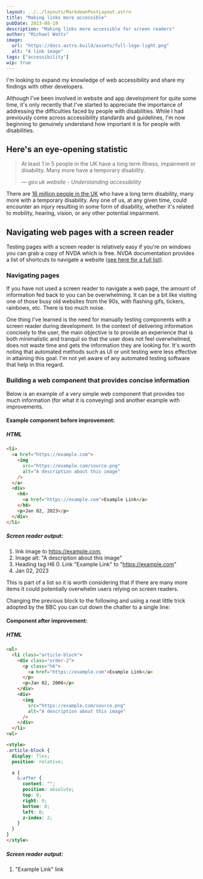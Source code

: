 ```yaml
---
layout: ../../layouts/MarkdownPostLayout.astro
title: "Making links more accessible"
pubDate: 2023-08-19
description: "Making links more accessible for screen readers"
author: "Michael Watts"
image:
  url: "https://docs.astro.build/assets/full-logo-light.png"
  alt: "A link image"
tags: ["accessibility"]
wip: true
---
```


I'm looking to expand my knowledge of web accessibility and share my findings with other developers.

Although I've been involved in website and app development for quite some time, it's only recently that I've started to appreciate the importance of addressing the difficulties faced by people with disabilities. While I had previously come across accessibility standards and guidelines, I'm now beginning to genuinely understand how important it is for people with disabilities.

## Here's an eye-opening statistic

> At least 1 in 5 people in the UK have a long term illness, impairment or disability. Many more have a temporary disability.
>
> &mdash; <cite>gov.uk website - Understanding accessibility</cite>

There are [16 million people in the UK](https://www.scope.org.uk/media/disability-facts-figures/) who have a long term disability, many more with a temporary disability. Any one of us, at any given time, could encounter an injury resulting in some form of disability, whether it's related to mobility, hearing, vision, or any other potential impairment.

## Navigating web pages with a screen reader

Testing pages with a screen reader is relatively easy if you're on windows you can grab a copy of NVDA which is free.
NVDA documentation provides a list of shortcuts to navigate a website ([see here for a full list](https://webaim.org/resources/shortcuts/nvda)).

### Navigating pages

If you have not used a screen reader to navigate a web page, the amount of information fed back to you can be overwhelming. It can be a bit like visiting one of those busy old websites from the 90s, with flashing gifs, tickers, rainbows, etc. There is too much noise.

One thing I've learned is the need for manually testing components with a screen reader during development. In the context of delivering information concisely to the user, the main objective is to provide an experience that is both minimalistic and tranquil so that the user does not feel overwhelmed, does not waste time and gets the information they are looking for. It's worth noting that automated methods such as UI or unit testing were less effective in attaining this goal. I'm not yet aware of any automated testing software that help in this regard.

### Building a web component that provides concise information

Below is an example of a very simple web component that provides too much information (for what it is conveying) and another example with improvements.

#### Example component before improvement:

##### HTML

```html
<li>
  <a href="https://example.com">
    <img
      src="https://example.com/source.png"
      alt="A description about this image"
    />
  </a>
  <div>
    <h6>
      <a href="https://example.com">Example Link</a>
    </h6>
    <p>Jan 02, 2023</p>
  </div>
</li>
```
##### Screen reader output:

1. link image to https://example.com,
2. Image alt: "A description about this image"
3. Heading tag H6 0. Link "Example Link" to "https://example.com"
4. Jan 02, 2023

This is part of a list so it is worth considering that if there are many more items it could potentially overwhelm users relying on screen readers.

Changing the previous block to the following and using a neat little trick adopted by the BBC you can cut down the chatter to a single line:

#### Component after improvement:

##### HTML

```html
<ul>
  <li class="article-block">
    <div class="order-2">
      <p class="h6">
        <a href="https://example.com">Example Link</a>
      </p>
      <p>Jan 02, 2006</p>
    </div>
    <div>
      <img
        src="https://example.com/source.png"
        alt="A description about this image"
      />
    </div>
  </li>
<ul>

<style>
.article-block {
  display: flex;
  position: relative;

  a {
    &:after {
      content: "";
      position: absolute;
      top: 0;
      right: 0;
      bottom: 0;
      left: 0;
      z-index: 2;
    }
  }
}
</style>
```
##### Screen reader output:
1. "Example Link" link
